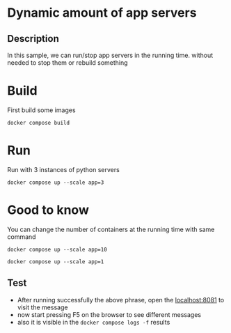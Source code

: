 # Dynamic amount of app servers
## Description
In this sample, we can run/stop app servers in the running time. without needed to stop them or rebuild something

# Build
First build some images

`docker compose build`

# Run
Run with 3 instances of python servers

`docker compose up --scale app=3`

# Good to know
You can change the number of containers at the running time with same command

`docker compose up --scale app=10`

`docker compose up --scale app=1`

## Test
- After running successfully the above phrase, open the [localhost:8081](http://localhost:8081) to visit the message
- now start pressing F5 on the browser to see different messages
- also it is visible in the `docker compose logs -f` results
